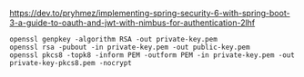 https://dev.to/pryhmez/implementing-spring-security-6-with-spring-boot-3-a-guide-to-oauth-and-jwt-with-nimbus-for-authentication-2lhf

    openssl genpkey -algorithm RSA -out private-key.pem
    openssl rsa -pubout -in private-key.pem -out public-key.pem
    openssl pkcs8 -topk8 -inform PEM -outform PEM -in private-key.pem -out private-key-pkcs8.pem -nocrypt
